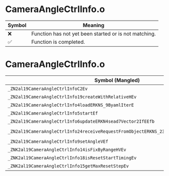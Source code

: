 # CameraAngleCtrlInfo.o
| Symbol | Meaning 
| ------------- | ------------- 
| :x: | Function has not yet been started or is not matching. 
| :white_check_mark: | Function is completed. 


# CameraAngleCtrlInfo.o
| Symbol (Mangled) | Symbol (Demangled) | Decompiled? |
| ------------- |  ------------- | ------------- |
| `_ZN2al19CameraAngleCtrlInfoC2Ev` | `al::CameraAngleCtrlInfo::CameraAngleCtrlInfo(void)` | :white_check_mark: |
| `_ZN2al19CameraAngleCtrlInfo19createWithRelativeHEv` | `al::CameraAngleCtrlInfo::createWithRelativeH(void)` | :white_check_mark: |
| `_ZN2al19CameraAngleCtrlInfo4loadERKNS_9ByamlIterE` | `al::CameraAngleCtrlInfo::load(al::ByamlIter const&)` | :white_check_mark: |
| `_ZN2al19CameraAngleCtrlInfo5startEf` | `al::CameraAngleCtrlInfo::start(float)` | :white_check_mark: |
| `_ZN2al19CameraAngleCtrlInfo6updateERKN4sead7Vector2IfEEfb` | `al::CameraAngleCtrlInfo::update(sead::Vector2<float> const&,float,bool)` | :white_check_mark: |
| `_ZN2al19CameraAngleCtrlInfo24receiveRequestFromObjectERKNS_23CameraObjectRequestInfoE` | `al::CameraAngleCtrlInfo::receiveRequestFromObject(al::CameraObjectRequestInfo const&)` | :white_check_mark: |
| `_ZN2al19CameraAngleCtrlInfo9setAngleVEf` | `al::CameraAngleCtrlInfo::setAngleV(float)` | :white_check_mark: |
| `_ZNK2al19CameraAngleCtrlInfo14isFixByRangeHVEv` | `al::CameraAngleCtrlInfo::isFixByRangeHV(void)const` | :white_check_mark: |
| `_ZNK2al19CameraAngleCtrlInfo18isResetStartTimingEv` | `al::CameraAngleCtrlInfo::isResetStartTiming(void)const` | :white_check_mark: |
| `_ZNK2al19CameraAngleCtrlInfo15getMaxResetStepEv` | `al::CameraAngleCtrlInfo::getMaxResetStep(void)const` | :white_check_mark: |
